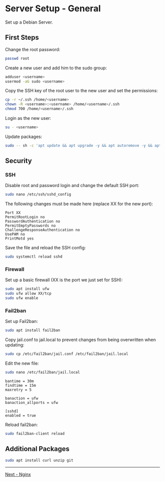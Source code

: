 # Server Setup - General

Set up a Debian Server.

## First Steps

Change the root password:

```bash
passwd root
```

Create a new user and add him to the sudo group:

```bash
adduser <username>
usermod -aG sudo <username>
```

Copy the SSH key of the root user to the new user and set the permissions:

```bash
cp -r ~/.ssh /home/<username>
chown -R <username>:<username> /home/<username>/.ssh
chmod 700 /home/<username>/.ssh
```

Login as the new user:

```bash
su - <username>
```

Update packages:

```bash
sudo -- sh -c 'apt update && apt upgrade -y && apt autoremove -y && apt autoclean -y'
```

## Security

### SSH

Disable root and password login and change the default SSH port:

```bash
sudo nano /etc/ssh/sshd_config
```

The following changes must be made here (replace XX for the new port):

```plaintext
Port XX
PermitRootLogin no
PasswordAuthentication no
PermitEmptyPasswords no
ChallengeResponseAuthentication no
UsePAM no
PrintMotd yes
```

Save the file and reload the SSH config:

```bash
sudo systemctl reload sshd
```

### Firewall

Set up a basic firewall (XX is the port we just set for SSH):

```bash
sudo apt install ufw
sudo ufw allow XX/tcp
sudo ufw enable
```

### Fail2ban

Set up Fail2ban:

```bash
sudo apt install fail2ban
```

Copy jail.conf to jail.local to prevent changes from being overwritten when updating:

```bash
sudo cp /etc/fail2ban/jail.conf /etc/fail2ban/jail.local
```

Edit the new file:

```bash
sudo nano /etc/fail2ban/jail.local
```

```plaintext
bantime = 30m
findtime = 15m
maxretry = 5

banaction = ufw
banaction_allports = ufw

[sshd]
enabled = true
```

Reload fail2ban:

```bash
sudo fail2ban-client reload
```

## Additional Packages

```bash
sudo apt install curl unzip git
```


---


[Next - Nginx](02-nginx.md)
